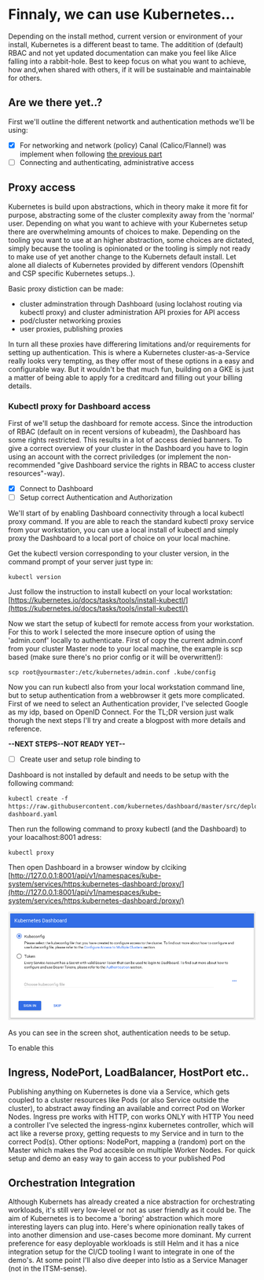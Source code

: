 # Finnaly, we can use Kubernetes...
Depending on the install method, current version or environment of your install, Kubernetes is a different beast to tame. The additition of (default) RBAC and not yet updated documentation can make you feel like Alice falling into a rabbit-hole. Best to keep focus on what you want to achieve, how and,when shared with others, if it will be sustainable and maintainable for others.


## Are we there yet..?
First we'll outline the different networtk and authentication methods we'll be using:
- [x] For networking and network (policy) Canal (Calico/Flannel) was implement when following [the previous part](KubernetesInstall.md)
- [ ] Connecting and authenticating, administrative access

## Proxy access
Kubernetes is build upon abstractions, which in theory make it more fit for purpose, abstracting some of the cluster complexity away from the 'normal' user. Depending on what you want to achieve with your Kubernetes setup there are overwhelming amounts of choices to make. Depending on the tooling you want to use at an higher abstraction, some choices are dictated, simply because the tooling is opinionated or the tooling is simply not ready to make use of yet another change to the Kubernets default install. Let alone all dialects of Kubernetes provided by different vendors (Openshift and CSP specific Kubernetes setups..).

Basic proxy distiction can be made:
- cluster adminstration through Dashboard (using loclahost routing via kubectl proxy) and cluster administration API proxies for API access
- pod/cluster networking proxies
- user proxies, publishing proxies

In turn all these proxies have differering limitations and/or requirements for setting up authentication. This is where a Kubernetes cluster-as-a-Service really looks very tempting, as they offer most of these options in a easy and configurable way. But it wouldn't be that much fun, building on a GKE is just a matter of being able to apply for a creditcard and filling out your billing details.

### Kubectl proxy for Dashboard access
First of we'll setup the dashboard for remote access. Since the introduction of RBAC (default on in recent versions of kubeadm), the Dashboard has some rights restricted. This results in a lot of access denied banners. To give a correct overview of your cluster in the Dashboard you have to login using an account with the correct priviledges (or implement the non-recommended "give Dashboard service the rights in RBAC to access cluster resources"-way).

- [x] Connect to Dashboard
- [ ] Setup correct Authentication and Authorization

We'll start of by enabling Dashboard connectivity through a local kubectl proxy command. If you are able to reach the standard kubectl proxy service from your workstation, you can use a local install of kubectl and simply proxy the Dashboard to a local port of choice on your local machine. 

Get the kubectl version corresponding to your cluster version, in the command prompt of your server just type in:

```
kubectl version
```

Just follow the instruction to install kubectl on your local workstation:
[https://kubernetes.io/docs/tasks/tools/install-kubectl/](https://kubernetes.io/docs/tasks/tools/install-kubectl/)

Now we start the setup of kubectl for remote access from your workstation. For this to work I selected the more insecure option of using the 'admin.conf' locally to authenticate. First of copy the current admin.conf from your cluster Master node to your local machine, the example is scp based (make sure there's no prior config or it will be overwritten!):
```
scp root@yourmaster:/etc/kubernetes/admin.conf .kube/config
```
Now you can run kubectl also from your local workstation command line, but to setup authentication from a webbrowser it gets more complicated. First of we need to select an Authentication provider, I've selected Google as my idp, based on OpenID Connect. For the TL;DR version just walk thorugh the next steps I'll try and create a blogpost with more details and reference.

**--NEXT STEPS--NOT READY YET--**
- [ ] Create user and setup role binding to 

Dashboard is not installed by default and needs to be setup with the following command:
```
kubectl create -f https://raw.githubusercontent.com/kubernetes/dashboard/master/src/deploy/recommended/kubernetes-dashboard.yaml
```
Then run the following command to proxy kubectl (and the Dashboard) to your loacalhost:8001 adress:
```
kubectl proxy
```
Then open Dashboard in a browser window by clciking [http://127.0.0.1:8001/api/v1/namespaces/kube-system/services/https:kubernetes-dashboard:/proxy/](http://127.0.0.1:8001/api/v1/namespaces/kube-system/services/https:kubernetes-dashboard:/proxy/)

![](ss.png)

As you can see in the screen shot, authentication needs to be setup. 

To enable this

## Ingress, NodePort, LoadBalancer, HostPort etc..
Publishing anything on Kubernetes is done via a Service, which gets coupled to a cluster resources like Pods (or also Service outside the cluster), to abstract away finding an available and correct Pod on Worker Nodes. 
Ingress pre works with HTTP, con works ONLY with HTTP
You need a controller I've selected the ingress-nginx kubernetes controller, which will act like a reverse proxy, getting requests to my Service and in turn to the correct Pod(s).
Other options: 
NodePort, mapping a (random) port on the Master which makes the Pod accesible on multiple Worker Nodes. For quick setup and demo an easy way to gain access to your published Pod 


## Orchestration Integration
Although Kubernets has already created a nice abstraction for orchestrating workloads, it's still very low-level or not as user friendly as it could be. The aim of Kubernetes is to become a 'boring' abstraction which more interesting layers can plug into. Here's where opinionation really takes of into another dimension and use-cases become more dominant. My current preference for easy deployable workloads is still Helm and it has a nice integration setup for the CI/CD tooling I want to integrate in one of the demo's. At some point I'll also dive deeper into Istio as a Service Manager (not in the ITSM-sense).
